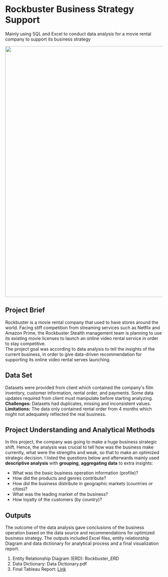 # Rockbuster Business Strategy Support
Mainly using SQL and Excel to conduct data analysis for a movie rental company to support its business strategy

<img src=https://github.com/elvac/Image/blob/main/movie_rental_img.png width="800">

## Project Brief
Rockbuster is a movie rental company that used to have stores around the world. Facing stiff competition from streaming services such as Netflix and Amazon Prime, the Rockbuster Stealth management team is planning to use its existing movie licenses to launch an online video rental service in order to stay competitive.  
The project goal was according to data analysis to tell the insights of the current business, in order to give data-driven recommendation for supporting its online video rental serves launching.

## Data Set
Datasets were provided from client which contained the company's film inventory, customer information, rental order, and payments.
Some data updates required from client must manipulate before starting analyzing.  
**Challenges:** Datasets had duplicates, missing and inconsistent values.  
**Limitations:** The data only contained rental order from 4 months which might not adequately reflected the real business.


## Project Understanding and Analytical Methods
In this project, the company was going to make a huge business strategic shift. Hence, the analysis was crucial to tell how was the business make currently, what were the strengths and weak, so that to make an optimized strategic decision. I listed the questions below and afterwards mainly used **descriptive analysis** with **grouping**, **aggregating data** to extra insights:  
- What was the basic business operation information (profile)?
- How did the products and genres contribute?
- How did the business distribute in geographic markets (countries or cities)?
- What was the leading market of the business?
- How loyalty of the customers (by country)?

## Outputs
The outcome of the data analysis gave conclusions of the business operation based on the data source and recommendations for optimized business strategy. The outputs included Excel files, entity relationship Diagram and data dictionary for analytical process and a final visualization report.
1. Entity Relationship Diagram (ERD): Rockbuster_ERD
2. Data Dictionary: Data Dictionary.pdf
3. Final Tableau Report: [Link](https://public.tableau.com/app/profile/elva7348/viz/RockrusterReport/RockbusterFilmRentalReport?publish=yes)
